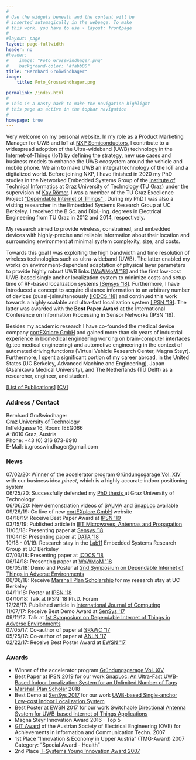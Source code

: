```yaml
---
#
# Use the widgets beneath and the content will be
# inserted automagically in the webpage. To make
# this work, you have to use › layout: frontpage
#
#layout: page
layout: page-fullwidth
header: no
#header:
#    image: "Foto_Grosswindhager.png"
#    background-color: "#fabb00"
title: "Bernhard Großwindhager"
image:
    title: Foto_Grosswindhager.png

permalink: /index.html
#
# This is a nasty hack to make the navigation highlight
# this page as active in the topbar navigation
#
homepage: true
---
```


Very welcome on my personal website.
In my role as a Product Marketing Manager for UWB and IoT at <a href="https://www.nxp.com/">NXP Semiconductors</a>, I contribute to a widespread adoption of the Ultra-wideband (UWB) technology in the Internet-of-Things (IoT) by defining the strategy, new use cases and business models to enhance the UWB ecosystem around the vehicle and mobile phone.  We aim to make UWB an integral technology of the IoT and a digitalized world.
Before joining NXP, I have finished in 2020 my PhD studies in the Networked Embedded Systems Group of the <a href="https://www.iti.tugraz.at">Institute of Technical Informatics</a> at Graz University of Technology (TU Graz) under the supervision of <a href="https://www.tugraz.at/institute/iti/institut/team/prof-kay-roemer/"> Kay Römer</a>. <!--Recently I was a visiting researcher in the <a href="https://lab11.eecs.berkeley.edu/index.html">Lab11</a> Embedded Systems Research Group at UC Berkeley working with <a href="https://people.eecs.berkeley.edu/~prabal/"> Prabal Dutta </a>--> I was a member of the TU Graz Excellence Project <a href="https://www.tugraz.at/projekte/dependablethings/home/"> "Dependable Internet of Things" </a>. During my PhD I was also a visiting researcher in the Embedded Systems Research Group at UC Berkeley.
I received the B.Sc. and Dipl.-Ing. degrees in Electrical Engineering from TU Graz in 2012 and 2014, respectively.

My research aimed to provide wireless, constrained, and embedded devices with highly-precise and reliable information about their location and surrounding environment at minimal system complexity, size, and costs.
<!--reliable and efficient wireless communication and localization for future Internet-of-Things applications. -->
Towards this goal I was exploiting the high bandwidth and time resolution of wireless technologies such as ultra-wideband (UWB). 
The latter enabled my works on environment-dependent adaptation of physical layer parameters to provide highly robust UWB links <a href="../pubs/grosswindhager2018adaptation.pdf" target="_blank">[WoWMoM '18]</a> and the first low-cost UWB-based single anchor
localization system to minimize costs and setup time of RF-based localization systems <a href="../pubs/grosswindhager2018salma.pdf" target="_blank">[Sensys '18]</a>. 
Furthermore, I have introduced a concept to acquire distance information to an arbitrary number of devices (quasi-)simultaneously <a href="../pubs/grosswindhager2018concurrent.pdf" target="_blank">[ICDCS '18]</a> and continued this work towards a highly scalable and ultra-fast localization system <a href="../pubs/grosswindhager2019snaploc.pdf" target="_blank">[IPSN '19]</a>. The latter was awarded with the <b>Best Paper Award</b> at the International Conference on Information Processing in Sensor Networks (IPSN '19).

Besides my academic research I have co-founded the medical device company <a href="https://www.cortexplore.com/"> cortEXplore GmbH</a> and gained more than six years of industrial experience in biomedical engineering working on brain-computer interfaces (g.tec medical engineering) and automotive engineering in the context of automated driving functions (Virtual Vehicle Research Center, Magna Steyr). Furthermore, I spent a significant portion of my career abroad, in the United States (UC Berkeley, Advanced Machine and Engineering), Japan (Asahikawa Medical University), and The Netherlands (TU Delft) as a researcher, engineer, and student.

<!--The aim is to exploit the benefits of using this wireless technology providing high bandwidth to enable robust location-aware Internet-of-Things applications.
In my recent works I have developed an environment-dependent adaption algorithm to maintain highly reliable and efficient UWB links ([<a href="https://mymarshallplan.squarespace.com/overview-1">[WoWMoM ']]). 
His research interests include reliable and efficient ultra-wideband wireless communication and localization.
-->

<a href="/publications/">[List of Publications]</a>
<a href="/CV/">[CV]</a>

<h3 id="address">Address / Contact</h3>
<p>
Bernhard Großwindhager<br />
<a href="https://www.tugraz.at/home/">Graz University of Technology</a><br />
Inffeldgasse 16, Room: IEEG066<br />
A-8010 Graz, Austria<br />
Phone: +43 (0) 316 873-6910<br />
E-Mail: b.grosswindhager@gmail.com<br />
</p>

<h3 id="news">News</h3>
07/02/20: Winner of the accelerator program <a href="https://www.gruendungsgarage.at/final-pitches-vol-xiv/"> Gründungsgarage Vol. XIV</a> with our business idea <i>pinect</i>, which is a highly accurate indoor positioning system <br />
06/25/20: Successfully defended my <a href="../pubs/PhD_thesis_Grosswindhager.pdf" target="_blank"> PhD thesis </a> at Graz University of Technology  <br />
06/06/20: New demonstration videos of <a href="/salma_video/">SALMA</a> and <a href="/snaploc_video/">SnapLoc</a> available <br />
09/26/19: Go live of new <a href="https://www.cortexplore.com/"> cortEXplore GmbH</a> website <br />
04/18/19: Receive Best Paper Award at <a href="../pubs/grosswindhager2019snaploc.pdf" target="_blank">IPSN '19</a> <br />
03/15/19: Published article in <a href="../pubs/bakr2019antenna.pdf" target="_blank"> IET Microwaves, Antennas and Propagation</a> <br />
11/05/18: Presenting paper at <a href="../pubs/grosswindhager2018salma.pdf" target="_blank">Sensys '18</a> <br />
11/04/18: Presenting paper at <a href="https://www.tugraz.at/en/institutes/iti/salma/database/" target="_blank">DATA '18</a> <br />
10/18 - 01/19: Research stay in the <a href="https://lab11.eecs.berkeley.edu/index.html">Lab11</a> Embedded Systems Research Group at UC Berkeley <br />
07/03/18: Presenting paper at <a href="../pubs/grosswindhager2018concurrent.pdf" target="_blank">ICDCS '18</a> <br />
06/14/18: Presenting paper at <a href="../pubs/grosswindhager2018adaptation.pdf" target="_blank">WoWMoM '18</a> <br />
06/05/18: Demo and Poster at <a href="https://www.tugraz.at/projekte/dependable-things/events/2nd-symposium-on-dependable-internet-of-things-in-adverse-environments/">2nd Symposium on Dependable Internet of Things in Adverse Environments</a> <br />
06/06/18: Receive <a href="https://mymarshallplan.squarespace.com/overview-1">Marshall Plan Scholarship</a> for my research stay at UC Berkeley <br />
04/11/18: Poster at <a href="../pubs/grosswindhager2018adaptationposter.pdf" target="_blank">IPSN '18</a> <br />
04/10/18: Talk at IPSN '18 Ph.D. Forum <br />
12/28/17: Published article in <a href="../pubs/grosswindhager2017networkedcars.pdf" target="_blank">International Journal of Computing</a> <br />
11/07/17: Receive Best Demo Award at <a href="../pubs/grosswindhager2017singleanchordemo.pdf" target="_blank">SenSys '17</a> <br />
09/11/17: Talk at <a href="https://www.tugraz.at/projekte/dependable-things/events/1st-symposium-on-dependable-internet-of-things-in-adverse-environments/">1st Symposium on Dependable Internet of Things in Adverse Environments</a> <br />
07/05/17: Co-author of paper at <a href="https://ieeexplore.ieee.org/document/8227739" target="_blank">SPAWC '17</a> <br />
05/25/17: Co-author of paper at <a href="https://ieeexplore.ieee.org/document/7962828" target="_blank">ANLN '17</a> <br />
02/22/17: Receive Best Poster Award at <a href="../pubs/grosswindhager2017switchable.pdf" target="_blank">EWSN '17</a> <br />

<h3 id="awards">Awards</h3>
<ul>
<li>Winner of the accelerator program <a href="https://www.gruendungsgarage.at/final-pitches-vol-xiv/"> Gründungsgarage Vol. XIV</a></li>
<li>Best Paper at <a href="http://ipsn.acm.org/2019/">IPSN 2019</a> for our work <a href="../pubs/grosswindhager2019snaploc.pdf" target="_blank">SnapLoc: An Ultra-Fast UWB-Based Indoor Localization System for an Unlimited Number of Tags</a></li>
<li><a href="https://mymarshallplan.squarespace.com/overview-1">Marshall Plan Scholar</a> 2018</li>
<li>Best Demo at <a href="http://sensys.acm.org/2017/">SenSys 2017</a> for our work <a href="../pubs/grosswindhager2017singleanchordemo.pdf" target="_blank">UWB-based Single-anchor Low-cost Indoor Localization System</a></li>
<li>Best Poster at <a href="http://www.ewsn2017.org/">EWSN 2017</a> for our work <a href="../pubs/grosswindhager2017switchable.pdf" target="_blank">Switchable Directional Antenna System for UWB-based Internet of Things Applications</a> </li>
<li>Magna Steyr Innovation Award 2016 - Top 5</li>
<li><a href="https://www.htl-steyr.ac.at/index.php/abteilung-elektronik/projekte-e/858-brain-computer-interface-ausgezeichnet">GIT Award</a> of the Austrian Society of Electrical Engineering (OVE) for Achievements in Information and Communication Techn. 2007</li>
<li>1st Place "Innovation & Economy in Upper Austria” (TMG-Award) 2007<br>
Category: “Special Award - Health”</li>
<li>2nd Place <a href="https://www.pressetext.com/news/20070604010">T-Systems Young Innovation Award 2007</a></li>
</ul>
